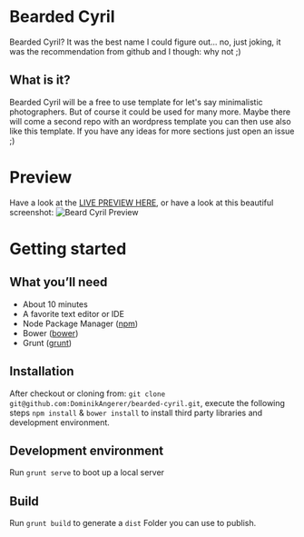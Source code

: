 # Bearded Cyril

Bearded Cyril? It was the best name I could figure out... no, just joking, it was the recommendation from github and I though: why not ;)

## What is it?
Bearded Cyril will be a free to use template for let's say minimalistic photographers. But of course it could be used for many more. Maybe there will come a second repo with an wordpress template you can then use also like this template. If you have any ideas for more sections just open an issue ;)

# Preview
Have a look at the [LIVE PREVIEW HERE], or have a look at this beautiful screenshot:
![Beard Cyril Preview](http://adtime.at/projects/github/bearded-cyril/preview.jpg)

# Getting started
##  What you’ll need
- About 10 minutes
- A favorite text editor or IDE
- Node Package Manager ([npm])
- Bower ([bower])
- Grunt ([grunt])
 
## Installation

After checkout or cloning from: `git clone git@github.com:DominikAngerer/bearded-cyril.git`, execute the following steps `npm install` & `bower install` to install third party libraries and development environment.

## Development environment

Run `grunt serve` to boot up a local server

## Build
Run `grunt build` to generate a `dist` Folder you can use to publish.

[npm]:https://www.npmjs.com/
[bower]:http://bower.io/
[grunt]:http://gruntjs.com/
[LIVE PREVIEW HERE]:http://adtime.at/projects/github/bearded-cyril/
